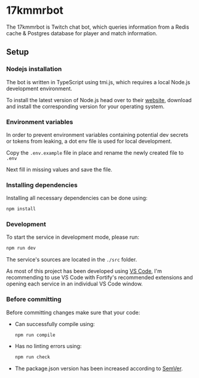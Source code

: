 # 17kmmrbot

The 17kmmrbot is Twitch chat bot, which queries information from a Redis cache & Postgres database for player and match information.

## Setup

### Nodejs installation

The bot is written in TypeScript using tmi.js, which requires a local Node.js development environment.

To install the latest version of Node.js head over to their [website](https://nodejs.org/), download and install the corresponding version for your operating system.

### Environment variables

In order to prevent environment variables containing potential dev secrets or tokens from leaking, a dot env file is used for local development.

Copy the `.env.example` file in place and rename the newly created file to `.env`

Next fill in missing values and save the file.

### Installing dependencies

Installing all necessary dependencies can be done using:

```bash
npm install
```

### Development

To start the service in development mode, please run:

```bash
npm run dev
```

The service's sources are located in the `./src` folder.

As most of this project has been developed using [VS Code](https://code.visualstudio.com/), I'm recommending to use VS Code with Fortify's recommended extensions and opening each service in an individual VS Code window.

### Before committing

Before committing changes make sure that your code:

- Can successfully compile using:

  ```bash
  npm run compile
  ```

- Has no linting errors using:

  ```bash
  npm run check
  ```

- The package.json version has been increased according to [SemVer](https://semver.org/).
